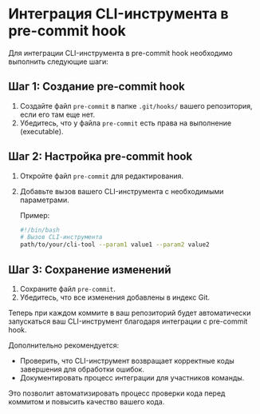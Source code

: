 # Интеграция CLI-инструмента в pre-commit hook

Для интеграции CLI-инструмента в pre-commit hook необходимо выполнить следующие шаги:

## Шаг 1: Создание pre-commit hook
1. Создайте файл `pre-commit` в папке `.git/hooks/` вашего репозитория, если его там еще нет.
2. Убедитесь, что у файла `pre-commit` есть права на выполнение (executable).

## Шаг 2: Настройка pre-commit hook
1. Откройте файл `pre-commit` для редактирования.
2. Добавьте вызов вашего CLI-инструмента с необходимыми параметрами.
   
   Пример:
   ```bash
   #!/bin/bash
   # Вызов CLI-инструмента
   path/to/your/cli-tool --param1 value1 --param2 value2
   ```

## Шаг 3: Сохранение изменений
1. Сохраните файл `pre-commit`.
2. Убедитесь, что все изменения добавлены в индекс Git.

Теперь при каждом коммите в ваш репозиторий будет автоматически запускаться ваш CLI-инструмент благодаря интеграции с pre-commit hook.

Дополнительно рекомендуется:
- Проверить, что CLI-инструмент возвращает корректные коды завершения для обработки ошибок.
- Документировать процесс интеграции для участников команды.

Это позволит автоматизировать процесс проверки кода перед коммитом и повысить качество вашего кода.